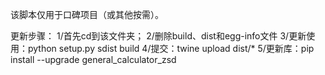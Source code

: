 该脚本仅用于口碑项目（或其他按需）。

更新步骤：
1/首先cd到该文件夹；
2/删除build、dist和egg-info文件
3/更新使用：python setup.py sdist build
4/提交：twine upload dist/*
5/更新库：pip install --upgrade general_calculator_zsd